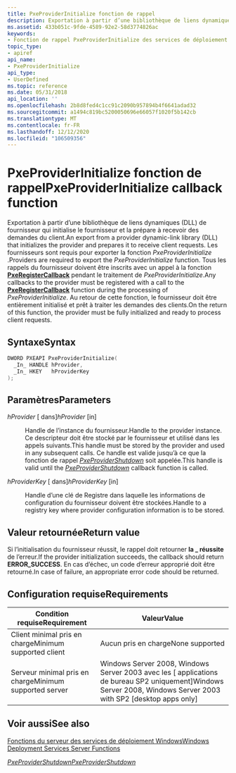 ```yaml
---
title: PxeProviderInitialize fonction de rappel
description: Exportation à partir d’une bibliothèque de liens dynamiques (DLL) de fournisseur qui initialise le fournisseur et la prépare à recevoir des demandes du client.
ms.assetid: 433b051c-9fde-4589-92e2-58d3774826ac
keywords:
- Fonction de rappel PxeProviderInitialize des services de déploiement Windows
topic_type:
- apiref
api_name:
- PxeProviderInitialize
api_type:
- UserDefined
ms.topic: reference
ms.date: 05/31/2018
api_location: ''
ms.openlocfilehash: 2b8d8fed4c1cc91c2090b957894b4f6641adad32
ms.sourcegitcommit: a1494c819bc5200050696e66057f1020f5b142cb
ms.translationtype: MT
ms.contentlocale: fr-FR
ms.lasthandoff: 12/12/2020
ms.locfileid: "106509356"
---
```

# <a name="pxeproviderinitialize-callback-function"></a><span data-ttu-id="1fdb6-104">PxeProviderInitialize fonction de rappel</span><span class="sxs-lookup"><span data-stu-id="1fdb6-104">PxeProviderInitialize callback function</span></span>

<span data-ttu-id="1fdb6-105">Exportation à partir d’une bibliothèque de liens dynamiques (DLL) de fournisseur qui initialise le fournisseur et la prépare à recevoir des demandes du client.</span><span class="sxs-lookup"><span data-stu-id="1fdb6-105">An export from a provider dynamic-link library (DLL) that initializes the provider and prepares it to receive client requests.</span></span> <span data-ttu-id="1fdb6-106">Les fournisseurs sont requis pour exporter la fonction *PxeProviderInitialize* .</span><span class="sxs-lookup"><span data-stu-id="1fdb6-106">Providers are required to export the *PxeProviderInitialize* function.</span></span> <span data-ttu-id="1fdb6-107">Tous les rappels du fournisseur doivent être inscrits avec un appel à la fonction [**PxeRegisterCallback**](/windows/desktop/api/WdsPxe/nf-wdspxe-pxeregistercallback) pendant le traitement de *PxeProviderInitialize*.</span><span class="sxs-lookup"><span data-stu-id="1fdb6-107">Any callbacks to the provider must be registered with a call to the [**PxeRegisterCallback**](/windows/desktop/api/WdsPxe/nf-wdspxe-pxeregistercallback) function during the processing of *PxeProviderInitialize*.</span></span> <span data-ttu-id="1fdb6-108">Au retour de cette fonction, le fournisseur doit être entièrement initialisé et prêt à traiter les demandes des clients.</span><span class="sxs-lookup"><span data-stu-id="1fdb6-108">On the return of this function, the provider must be fully initialized and ready to process client requests.</span></span>

## <a name="syntax"></a><span data-ttu-id="1fdb6-109">Syntaxe</span><span class="sxs-lookup"><span data-stu-id="1fdb6-109">Syntax</span></span>


```C++
DWORD PXEAPI PxeProviderInitialize(
  _In_ HANDLE hProvider,
  _In_ HKEY   hProviderKey
);
```



## <a name="parameters"></a><span data-ttu-id="1fdb6-110">Paramètres</span><span class="sxs-lookup"><span data-stu-id="1fdb6-110">Parameters</span></span>

<dl> <dt>

<span data-ttu-id="1fdb6-111">*hProvider* \[ dans\]</span><span class="sxs-lookup"><span data-stu-id="1fdb6-111">*hProvider* \[in\]</span></span>
</dt> <dd>

<span data-ttu-id="1fdb6-112">Handle de l’instance du fournisseur.</span><span class="sxs-lookup"><span data-stu-id="1fdb6-112">Handle to the provider instance.</span></span> <span data-ttu-id="1fdb6-113">Ce descripteur doit être stocké par le fournisseur et utilisé dans les appels suivants.</span><span class="sxs-lookup"><span data-stu-id="1fdb6-113">This handle must be stored by the provider and used in any subsequent calls.</span></span> <span data-ttu-id="1fdb6-114">Ce handle est valide jusqu’à ce que la fonction de rappel [*PxeProviderShutdown*](pxeprovidershutdown.md) soit appelée.</span><span class="sxs-lookup"><span data-stu-id="1fdb6-114">This handle is valid until the [*PxeProviderShutdown*](pxeprovidershutdown.md) callback function is called.</span></span>

</dd> <dt>

<span data-ttu-id="1fdb6-115">*hProviderKey* \[ dans\]</span><span class="sxs-lookup"><span data-stu-id="1fdb6-115">*hProviderKey* \[in\]</span></span>
</dt> <dd>

<span data-ttu-id="1fdb6-116">Handle d’une clé de Registre dans laquelle les informations de configuration du fournisseur doivent être stockées.</span><span class="sxs-lookup"><span data-stu-id="1fdb6-116">Handle to a registry key where provider configuration information is to be stored.</span></span>

</dd> </dl>

## <a name="return-value"></a><span data-ttu-id="1fdb6-117">Valeur retournée</span><span class="sxs-lookup"><span data-stu-id="1fdb6-117">Return value</span></span>

<span data-ttu-id="1fdb6-118">Si l’initialisation du fournisseur réussit, le rappel doit retourner **la \_ réussite** de l’erreur.</span><span class="sxs-lookup"><span data-stu-id="1fdb6-118">If the provider initialization succeeds, the callback should return **ERROR\_SUCCESS**.</span></span> <span data-ttu-id="1fdb6-119">En cas d’échec, un code d’erreur approprié doit être retourné.</span><span class="sxs-lookup"><span data-stu-id="1fdb6-119">In case of failure, an appropriate error code should be returned.</span></span>

## <a name="requirements"></a><span data-ttu-id="1fdb6-120">Configuration requise</span><span class="sxs-lookup"><span data-stu-id="1fdb6-120">Requirements</span></span>



| <span data-ttu-id="1fdb6-121">Condition requise</span><span class="sxs-lookup"><span data-stu-id="1fdb6-121">Requirement</span></span> | <span data-ttu-id="1fdb6-122">Valeur</span><span class="sxs-lookup"><span data-stu-id="1fdb6-122">Value</span></span> |
|-------------------------------------|------------------------------------------------------------------------------------|
| <span data-ttu-id="1fdb6-123">Client minimal pris en charge</span><span class="sxs-lookup"><span data-stu-id="1fdb6-123">Minimum supported client</span></span><br/> | <span data-ttu-id="1fdb6-124">Aucun pris en charge</span><span class="sxs-lookup"><span data-stu-id="1fdb6-124">None supported</span></span><br/>                                                          |
| <span data-ttu-id="1fdb6-125">Serveur minimal pris en charge</span><span class="sxs-lookup"><span data-stu-id="1fdb6-125">Minimum supported server</span></span><br/> | <span data-ttu-id="1fdb6-126">Windows Server 2008, Windows Server 2003 avec les \[ applications de bureau SP2 uniquement\]</span><span class="sxs-lookup"><span data-stu-id="1fdb6-126">Windows Server 2008, Windows Server 2003 with SP2 \[desktop apps only\]</span></span><br/> |



## <a name="see-also"></a><span data-ttu-id="1fdb6-127">Voir aussi</span><span class="sxs-lookup"><span data-stu-id="1fdb6-127">See also</span></span>

<dl> <dt>

[<span data-ttu-id="1fdb6-128">Fonctions du serveur des services de déploiement Windows</span><span class="sxs-lookup"><span data-stu-id="1fdb6-128">Windows Deployment Services Server Functions</span></span>](windows-deployment-services-server-functions.md)
</dt> <dt>

[<span data-ttu-id="1fdb6-129">*PxeProviderShutdown*</span><span class="sxs-lookup"><span data-stu-id="1fdb6-129">*PxeProviderShutdown*</span></span>](pxeprovidershutdown.md)
</dt> </dl>

 

 





